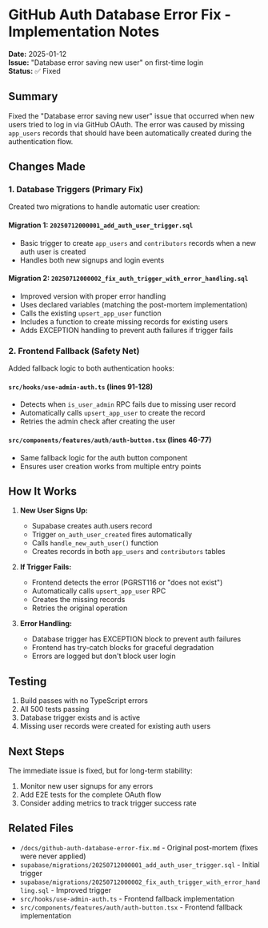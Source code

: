 # GitHub Auth Database Error Fix - Implementation Notes

**Date:** 2025-01-12  
**Issue:** "Database error saving new user" on first-time login  
**Status:** ✅ Fixed

## Summary

Fixed the "Database error saving new user" issue that occurred when new users tried to log in via GitHub OAuth. The error was caused by missing `app_users` records that should have been automatically created during the authentication flow.

## Changes Made

### 1. Database Triggers (Primary Fix)
Created two migrations to handle automatic user creation:

#### Migration 1: `20250712000001_add_auth_user_trigger.sql`
- Basic trigger to create `app_users` and `contributors` records when a new auth user is created
- Handles both new signups and login events

#### Migration 2: `20250712000002_fix_auth_trigger_with_error_handling.sql`
- Improved version with proper error handling
- Uses declared variables (matching the post-mortem implementation)
- Calls the existing `upsert_app_user` function
- Includes a function to create missing records for existing users
- Adds EXCEPTION handling to prevent auth failures if trigger fails

### 2. Frontend Fallback (Safety Net)
Added fallback logic to both authentication hooks:

#### `src/hooks/use-admin-auth.ts` (lines 91-128)
- Detects when `is_user_admin` RPC fails due to missing user record
- Automatically calls `upsert_app_user` to create the record
- Retries the admin check after creating the user

#### `src/components/features/auth/auth-button.tsx` (lines 46-77)
- Same fallback logic for the auth button component
- Ensures user creation works from multiple entry points

## How It Works

1. **New User Signs Up:**
   - Supabase creates auth.users record
   - Trigger `on_auth_user_created` fires automatically
   - Calls `handle_new_auth_user()` function
   - Creates records in both `app_users` and `contributors` tables

2. **If Trigger Fails:**
   - Frontend detects the error (PGRST116 or "does not exist")
   - Automatically calls `upsert_app_user` RPC
   - Creates the missing records
   - Retries the original operation

3. **Error Handling:**
   - Database trigger has EXCEPTION block to prevent auth failures
   - Frontend has try-catch blocks for graceful degradation
   - Errors are logged but don't block user login

## Testing

1. Build passes with no TypeScript errors
2. All 500 tests passing
3. Database trigger exists and is active
4. Missing user records were created for existing auth users

## Next Steps

The immediate issue is fixed, but for long-term stability:
1. Monitor new user signups for any errors
2. Add E2E tests for the complete OAuth flow
3. Consider adding metrics to track trigger success rate

## Related Files
- `/docs/github-auth-database-error-fix.md` - Original post-mortem (fixes were never applied)
- `supabase/migrations/20250712000001_add_auth_user_trigger.sql` - Initial trigger
- `supabase/migrations/20250712000002_fix_auth_trigger_with_error_handling.sql` - Improved trigger
- `src/hooks/use-admin-auth.ts` - Frontend fallback implementation
- `src/components/features/auth/auth-button.tsx` - Frontend fallback implementation